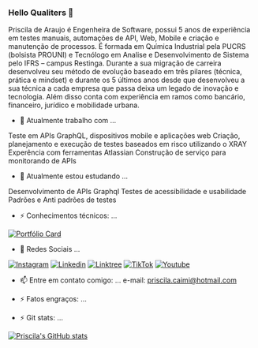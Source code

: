 ### Hello Qualiters 👋

Priscila de Araujo é Engenheira de Software, possui 5 anos de experiência em testes manuais, automações de API, Web, Mobile e criação e manutenção de processos. É formada em Química Industrial pela PUCRS (bolsista PROUNI) e Tecnólogo em Analise e Desenvolvimento de Sistema pelo IFRS – campus Restinga. Durante a sua migração de carreira desenvolveu seu método de evolução baseado em três pilares (técnica, prática e mindset) e durante os 5 últimos anos desde que desenvolveu a  sua técnica a cada empresa que passa deixa um legado de inovação e tecnologia. Além disso conta com experiência em ramos como bancário, financeiro, jurídico e mobilidade urbana. 


- 🔭 Atualmente trabalho com  ...

Teste em APIs GraphQL, dispositivos mobile e aplicações web
Criação, planejamento e execução de testes baseados em risco utilizando o XRAY
Experência com ferramentas Atlassian
Construção de serviço para monitorando de APIs

- 🌱 Atualmente estou estudando ...

Desenvolvimento de APIs Graphql
Testes de acessibilidade e usabilidade
Padrões e Anti padrões de testes


- ⚡ Conhecimentos técnicos: ...

[![Portfólio Card](https://github-readme-stats.vercel.app/api/pin/?username=pricaimiTech&repo=parabank_test)](https://github.com/pricaimiTech/github-readme-stats)

- 💬 Redes Sociais ...

[![Instagram](https://img.shields.io/badge/Instagram-E4405F?style=for-the-badge&logo=instagram&logoColor=white)](https://www.instagram.com/priscila.caimi/)
[![Linkedin](https://img.shields.io/badge/LinkedIn-0077B5?style=for-the-badge&logo=linkedin&logoColor=white)](https://www.linkedin.com/in/paraujocaimi/)
[![Linktree](https://img.shields.io/badge/linktree-39E09B?style=for-the-badge&logo=linktree&logoColor=white)](https://linktr.ee/priscilacaimi)
[![TikTok](https://img.shields.io/badge/TikTok-000000?style=for-the-badge&logo=tiktok&logoColor=white)](https://www.tiktok.com/@priscila.caimi)
[![Youtube](https://img.shields.io/badge/YouTube-FF0000?style=for-the-badge&logo=youtube&logoColor=white)](https://www.youtube.com/c/QAPrisciladeAraujo)

- 📫 Entre em contato comigo: ...
e-mail: priscila.caimi@hotmail.com


- ⚡ Fatos engraços: ...


- ⚡ Git stats: ...

[![Priscila's GitHub stats](https://github-readme-stats.vercel.app/api?username=pricaimiTech&theme=outrun)](https://github.com/pricaimiTech/github-readme-stats)

